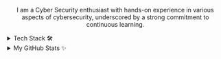 <p align="center">
  I am a Cyber Security enthusiast with hands-on experience in various aspects of cybersecurity, underscored by a
  strong commitment to continuous learning.
</p>

<details>
  <summary>Tech Stack 🛠</summary>
  <br>
  <img align="left" src="https://github-readme-stats.vercel.app/api/top-langs?username=mennahmabrouk&show_icons=true&locale=en&layout=compact&theme=radical" alt="Used Languages" />
  <br><br><br><br><br><br><br> <!-- Adjust the number of <br> tags depending on the height of your image -->
</details>

<details>
  <summary>My GitHub Stats ✨</summary>
  <br>
  <p align="center">
    <img src="https://github-readme-stats.vercel.app/api?username=fatemaahmedhabib&show_icons=true&theme=radical&line_height=27">
  </p>
</details>
